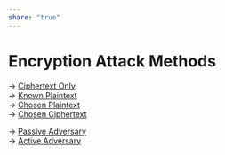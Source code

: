 ```yaml
---  
share: "true"  
---  
```

# Encryption Attack Methods  
  
-> [Ciphertext Only](./Ciphertext%20Only.md)  
-> [Known Plaintext](./Known%20Plaintext.md)  
-> [Chosen Plaintext](./Chosen%20Plaintext.md)  
-> [Chosen Ciphertext ](Chosen%20Ciphertext.md)  
  
-> [Passive Adversary](./Passive%20Adversary.md)  
-> [Active Adversary](./Active%20Adversary.md)  
